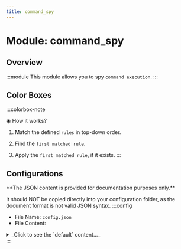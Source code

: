 ```yaml
---
title: command_spy
---
```



# Module: command_spy

## Overview
:::module
  This module allows you to spy `command execution`.
:::
## Color Boxes

:::colorbox-note

  ◉ How it works?
  
  1. Match the defined `rules` in top-down order.
  
  2. Find the `first matched rule`.
  
  3. Apply the `first matched rule`, if it exists.
:::

## Configurations
<Admonition type="warning" icon="" title="">
**The JSON content is provided for documentation purposes only.**

It should NOT be copied directly into your configuration folder, as the document format is not valid JSON syntax.
</Admonition>
:::config
- File Name: `config.json`
- File Content: 
<details>

<summary>_Click to see the `default` content..._</summary>

```json showLineNumbers title="config/fuji/modules/command_spy/config.json"
{
  "rules": [
    {
      "enable": true,
      "document": "Match the `/login ...` command, and ignore it.",
      "matcher": {
        "command_string_regex": "login .+",
        "accept_silent_command": false,
        "accept_player_command_source": true,
        "accept_server_command_source": false
      },
      "if_matched": {
        "log_to_console": false,
        "notify_players_with_level_permission": 5
      }
    },
    {
      "enable": true,
      "document": "Match all commands, and log it.",
      "matcher": {
        "command_string_regex": ".+",
        "accept_silent_command": false,
        "accept_player_command_source": true,
        "accept_server_command_source": false
      },
      "if_matched": {
        "log_to_console": true,
        "notify_players_with_level_permission": 5
      }
    }
  ]
}
```
</details>
:::
